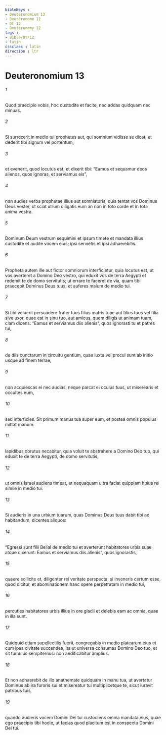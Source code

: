 ```yaml
---
bibleKeys : 
- Deuteronomium 13
- Deutéronome 12
- Dt 12
- Deuteronomy 12
tags : 
- Bible/Dt/12
- latin
cssclass : latin
direction : ltr
---
```


# Deuteronomium 13

###### 1
Quod praecipio vobis, hoc custodite et facite, nec addas quidquam nec minuas. 
###### 2
Si surrexerit in medio tui prophetes aut, qui somnium vidisse se dicat, et dederit tibi signum vel portentum, 
###### 3
et evenerit, quod locutus est, et dixerit tibi: “Eamus et sequamur deos alienos, quos ignoras, et serviamus eis”, 
###### 4
non audies verba prophetae illius aut somniatoris, quia tentat vos Dominus Deus vester, ut sciat utrum diligatis eum an non in toto corde et in tota anima vestra. 
###### 5
Dominum Deum vestrum sequimini et ipsum timete et mandata illius custodite et audite vocem eius; ipsi servietis et ipsi adhaerebitis. 
###### 6
Propheta autem ille aut fictor somniorum interficietur, quia locutus est, ut vos averteret a Domino Deo vestro, qui eduxit vos de terra Aegypti et redemit te de domo servitutis; ut errare te faceret de via, quam tibi praecepit Dominus Deus tuus; et auferes malum de medio tui.
###### 7
Si tibi voluerit persuadere frater tuus filius matris tuae aut filius tuus vel filia sive uxor, quae est in sinu tuo, aut amicus, quem diligis ut animam tuam, clam dicens: “Eamus et serviamus diis alienis”, quos ignorasti tu et patres tui, 
###### 8
de diis cunctarum in circuitu gentium, quae iuxta vel procul sunt ab initio usque ad finem terrae, 
###### 9
non acquiescas ei nec audias, neque parcat ei oculus tuus, ut miserearis et occultes eum, 
###### 10
sed interficies. Sit primum manus tua super eum, et postea omnis populus mittat manum: 
###### 11
lapidibus obrutus necabitur, quia voluit te abstrahere a Domino Deo tuo, qui eduxit te de terra Aegypti, de domo servitutis, 
###### 12
ut omnis Israel audiens timeat, et nequaquam ultra faciat quippiam huius rei simile in medio tui.
###### 13
Si audieris in una urbium tuarum, quas Dominus Deus tuus dabit tibi ad habitandum, dicentes aliquos: 
###### 14
“Egressi sunt filii Belial de medio tui et averterunt habitatores urbis suae atque dixerunt: Eamus et serviamus diis alienis”, quos ignorastis, 
###### 15
quaere sollicite et, diligenter rei veritate perspecta, si inveneris certum esse, quod dicitur, et abominationem hanc opere perpetratam in medio tui, 
###### 16
percuties habitatores urbis illius in ore gladii et delebis eam ac omnia, quae in illa sunt. 
###### 17
Quidquid etiam supellectilis fuerit, congregabis in medio platearum eius et cum ipsa civitate succendes, ita ut universa consumas Domino Deo tuo, et sit tumulus sempiternus: non aedificabitur amplius. 
###### 18
Et non adhaerebit de illo anathemate quidquam in manu tua, ut avertatur Dominus ab ira furoris sui et misereatur tui multiplicetque te, sicut iuravit patribus tuis, 
###### 19
quando audieris vocem Domini Dei tui custodiens omnia mandata eius, quae ego praecipio tibi hodie, ut facias quod placitum est in conspectu Domini Dei tui.
